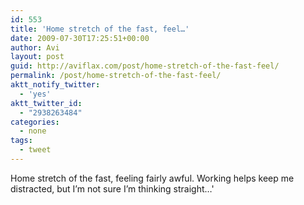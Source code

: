 ```yaml
---
id: 553
title: 'Home stretch of the fast, feel…'
date: 2009-07-30T17:25:51+00:00
author: Avi
layout: post
guid: http://aviflax.com/post/home-stretch-of-the-fast-feel/
permalink: /post/home-stretch-of-the-fast-feel/
aktt_notify_twitter:
  - 'yes'
aktt_twitter_id:
  - "2938263484"
categories:
  - none
tags:
  - tweet
---
```

Home stretch of the fast, feeling fairly awful. Working helps keep me distracted, but I&#8217;m not sure I&#8217;m thinking straight…'